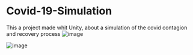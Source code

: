 # Covid-19-Simulation
This a project made whit Unity, about a simulation of the covid contagion and recovery process
![image](https://user-images.githubusercontent.com/20992846/84540895-f0fa0380-acbb-11ea-9a78-0119c3cbc1e4.png)

![image](https://user-images.githubusercontent.com/20992846/84541057-34547200-acbc-11ea-9e3f-76d836acd20f.png)
